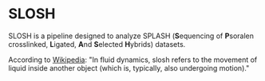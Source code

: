 # SLOSH
SLOSH is a pipeline designed to analyze SPLASH (**S**equencing of **P**soralen crosslinked, **L**igated, **A**nd **S**elected **H**ybrids) datasets.

According to [Wikipedia](https://en.wikipedia.org/wiki/Slosh_dynamics): "In fluid dynamics, slosh refers to the movement of liquid inside another object (which is, typically, also undergoing motion)."




